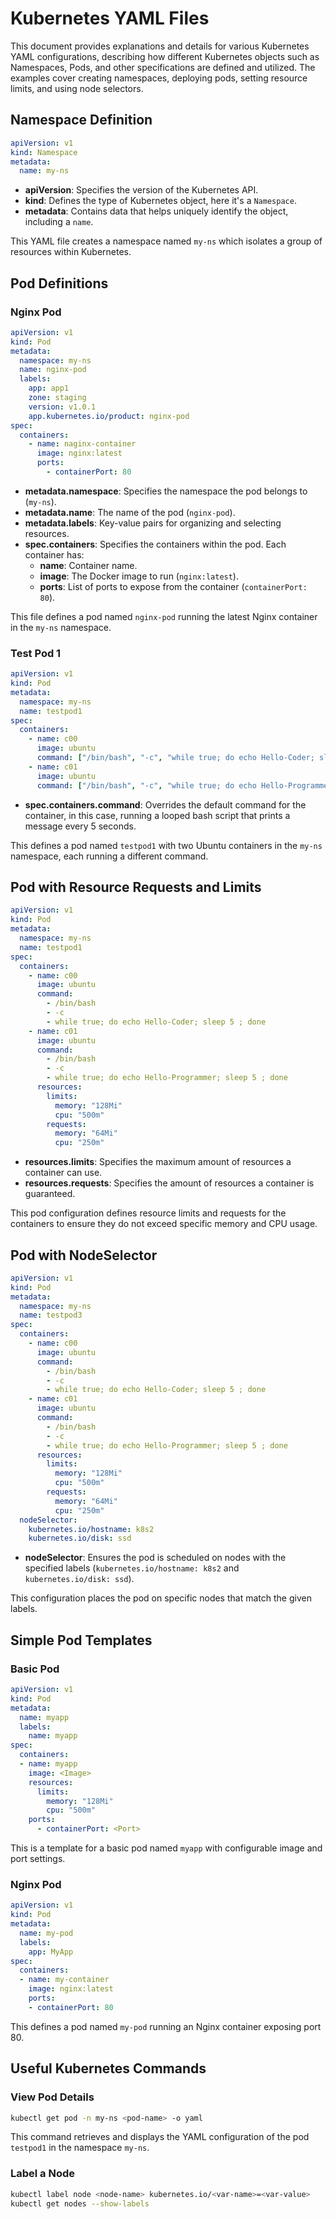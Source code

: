 # Kubernetes YAML Files

This document provides explanations and details for various Kubernetes YAML configurations, describing how different Kubernetes objects such as Namespaces, Pods, and other specifications are defined and utilized. The examples cover creating namespaces, deploying pods, setting resource limits, and using node selectors.

## Namespace Definition

```yaml
apiVersion: v1
kind: Namespace
metadata:
  name: my-ns
```

- **apiVersion**: Specifies the version of the Kubernetes API.
- **kind**: Defines the type of Kubernetes object, here it's a `Namespace`.
- **metadata**: Contains data that helps uniquely identify the object, including a `name`.

This YAML file creates a namespace named `my-ns` which isolates a group of resources within Kubernetes.

## Pod Definitions

### Nginx Pod

```yaml
apiVersion: v1
kind: Pod
metadata:
  namespace: my-ns
  name: nginx-pod
  labels:
    app: app1
    zone: staging
    version: v1.0.1
    app.kubernetes.io/product: nginx-pod
spec:
  containers:
    - name: naginx-container
      image: nginx:latest
      ports:
        - containerPort: 80
```

- **metadata.namespace**: Specifies the namespace the pod belongs to (`my-ns`).
- **metadata.name**: The name of the pod (`nginx-pod`).
- **metadata.labels**: Key-value pairs for organizing and selecting resources.
- **spec.containers**: Specifies the containers within the pod. Each container has:
  - **name**: Container name.
  - **image**: The Docker image to run (`nginx:latest`).
  - **ports**: List of ports to expose from the container (`containerPort: 80`).

This file defines a pod named `nginx-pod` running the latest Nginx container in the `my-ns` namespace.

### Test Pod 1

```yaml
apiVersion: v1
kind: Pod
metadata:
  namespace: my-ns
  name: testpod1
spec:
  containers:
    - name: c00
      image: ubuntu
      command: ["/bin/bash", "-c", "while true; do echo Hello-Coder; sleep 5 ; done"]
    - name: c01
      image: ubuntu
      command: ["/bin/bash", "-c", "while true; do echo Hello-Programmer; sleep 5 ; done"]
```

- **spec.containers.command**: Overrides the default command for the container, in this case, running a looped bash script that prints a message every 5 seconds.

This defines a pod named `testpod1` with two Ubuntu containers in the `my-ns` namespace, each running a different command.

## Pod with Resource Requests and Limits

```yaml
apiVersion: v1
kind: Pod
metadata:
  namespace: my-ns
  name: testpod1
spec:
  containers:
    - name: c00
      image: ubuntu
      command:
        - /bin/bash
        - -c
        - while true; do echo Hello-Coder; sleep 5 ; done
    - name: c01
      image: ubuntu
      command:
        - /bin/bash
        - -c
        - while true; do echo Hello-Programmer; sleep 5 ; done
      resources:
        limits:
          memory: "128Mi"
          cpu: "500m"
        requests:
          memory: "64Mi"
          cpu: "250m"
```

- **resources.limits**: Specifies the maximum amount of resources a container can use.
- **resources.requests**: Specifies the amount of resources a container is guaranteed.

This pod configuration defines resource limits and requests for the containers to ensure they do not exceed specific memory and CPU usage.

## Pod with NodeSelector

```yaml
apiVersion: v1
kind: Pod
metadata:
  namespace: my-ns
  name: testpod3
spec:
  containers:
    - name: c00
      image: ubuntu
      command:
        - /bin/bash
        - -c
        - while true; do echo Hello-Coder; sleep 5 ; done
    - name: c01
      image: ubuntu
      command:
        - /bin/bash
        - -c
        - while true; do echo Hello-Programmer; sleep 5 ; done
      resources:
        limits:
          memory: "128Mi"
          cpu: "500m"
        requests:
          memory: "64Mi"
          cpu: "250m"
  nodeSelector:
    kubernetes.io/hostname: k8s2
    kubernetes.io/disk: ssd
```

- **nodeSelector**: Ensures the pod is scheduled on nodes with the specified labels (`kubernetes.io/hostname: k8s2` and `kubernetes.io/disk: ssd`).

This configuration places the pod on specific nodes that match the given labels.

## Simple Pod Templates

### Basic Pod

```yaml
apiVersion: v1
kind: Pod
metadata:
  name: myapp
  labels:
    name: myapp
spec:
  containers:
  - name: myapp
    image: <Image>
    resources:
      limits:
        memory: "128Mi"
        cpu: "500m"
    ports:
      - containerPort: <Port>
```

This is a template for a basic pod named `myapp` with configurable image and port settings.

### Nginx Pod

```yaml
apiVersion: v1
kind: Pod
metadata:
  name: my-pod
  labels:
    app: MyApp
spec:
  containers:
  - name: my-container
    image: nginx:latest
    ports:
    - containerPort: 80
```

This defines a pod named `my-pod` running an Nginx container exposing port 80.

## Useful Kubernetes Commands

### View Pod Details

```bash
kubectl get pod -n my-ns <pod-name> -o yaml
```

This command retrieves and displays the YAML configuration of the pod `testpod1` in the namespace `my-ns`.

### Label a Node

```bash
kubectl label node <node-name> kubernetes.io/<var-name>=<var-value>
kubectl get nodes --show-labels
```
